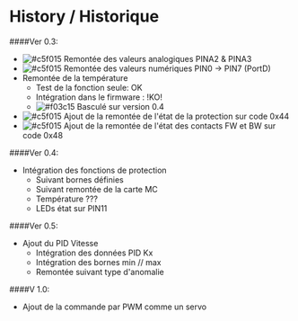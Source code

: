 # History / Historique

####Ver 0.3:
- ![#c5f015](https://placehold.it/15/c5f015/000000?text=+) Remontée des valeurs analogiques PINA2 & PINA3
- ![#c5f015](https://placehold.it/15/c5f015/000000?text=+) Remontée des valeurs numériques PIN0 -> PIN7 (PortD)
- Remontée de la température
  - Test de la fonction seule: OK
  - Intégration dans le firmware : !KO!
  - ![#f03c15](https://placehold.it/15/f03c15/000000?text=+) Basculé sur version 0.4
- ![#c5f015](https://placehold.it/15/c5f015/000000?text=+) Ajout de la remontée de l'état de la protection sur code 0x44
- ![#c5f015](https://placehold.it/15/c5f015/000000?text=+) Ajout de la remontée de l'état des contacts FW et BW sur code 0x48


####Ver 0.4:
- Intégration des fonctions de protection
	- Suivant bornes définies
	- Suivant remontée de la carte MC
	- Température ???
	- LEDs état sur PIN11


####Ver 0.5:
- Ajout du PID Vitesse
	- Intégration des données PID Kx
	- Intégration des bornes min // max
	- Remontée suivant type d'anomalie


####V 1.0:
- Ajout de la commande par PWM comme un servo
